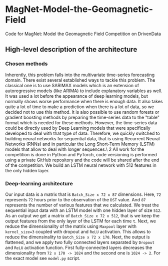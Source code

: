 # MagNet-Model-the-Geomagnetic-Field
Code for MagNet: Model the Geomagnetic Field Competition on DrivenData

## High-level description of the architecture

### Chosen methods
Inherently, this problem falls into the multivariate time-series forecasting domain. There exist several established ways to tackle this problem. The classical one is to use SARIMAX models which is an extension of autoregressive models (like ARIMA) to include explanatory variables as well. It was used a lot before the appearance of deep learning models, but normally shows worse performance when there is enough data. It also takes quite a lot of time to make a prediction when there is a lot of data, so we decided not to use this method. It is also possible to use random forests or gradient boosting methods by preparing the time-series data to the "table" format which is needed for these methods. However, the time-series data could be directly used by Deep Learning models that were specifically developed to deal with that type of data. Therefore, we quickly switched to building neural networks for sequential data, that is using Recurrent Neural Networks (RNNs) and in particular the Long Short-Term Memory (LSTM) models that allow to deal with longer sequences.\\
2
All work for the competition is done in Python and PyTorch, code versioning is performed using a private GitHub repository and the code will be shared after the end of the competition. We build an LSTM neural network with 512 features in the only hidden layer.

### Deep-learning architecture
Our input data is a matrix that is `Batch_Size x 72 x 87` dimensions. Here, `72` represents `72` hours prior to the observation of the `DST` value. And `87` represents the number of various features that we calculated. We treat the sequential input data with an LSTM model with one hidden layer of size `512`. As an output we get a matrix of `Batch_Size x 72 x 512`, that is we keep the output features from the only layer of the LSTM for each time `t`. Next, we reduce the dimensionality of the matrix using `Maxpool` layer with `kernel_size=3` coupled with dropout and `ReLU` activation. This allows to reduce the dimensinality to `Batch_Size x 72 x 170`. Next, the output is flattened, and we apply two fully connected layers separated by `Dropout` and `ReLU` activation function. First fully-connected layers decreases the dimensionality from `72 x 170 -> 1024` and the second one is `1024 -> 2`. For the exact model see `model.py` script.

